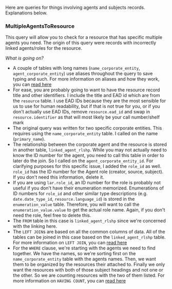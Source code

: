 Here are queries for things involving agents and subjects records. Explanations below.

### MultipleAgentsToResource

This query will allow you to check for a resource that has specific multiple agents you need. The origin of this query were records with incorrectly linked agents/roles for the resource.

_What is going on?_
* A couple of tables with long names (`name_corporate_entity`, `agent_corporate_entity`) use aliases throughout the query to save typing and such. For more information on aliases and how they work, you can [read here](https://www.w3schools.com/sql/sql_alias.asp "SQL ALIAS syntax")
* For ease, you are probably going to want to have the resource record title and other identifiers. I include the title and EAD id which are from the `resource` table. I use EAD IDs because they are the most sensible for us to use for human readability, but if that is not true for you, or if you don't actually use EAD IDs, remove `resource.ead_id` and swap in `resource.identifier` as that will most likely be your call number/shelf mark
* The original query was written for two specific corporate entities. This requires using the `name_corporate_entity` table. I called on the name (`primary_name`). 
* The relationship between the corporate agent and the resource is stored in another table, `linked_agent_rlshp`. While you may not actually need to know the ID number for the agent, you need to call this table in order to later do the join. So I called on the `agent_corporate_entity_id`. For clarifying purposes for this specific issue, I added the `role_id` as well. `role_id` has the ID number for the Agent role (creator, source, subject). If you don't need this information, delete it.
* If you are using `lar.role_id`, an ID number for the role is probably not useful if you don't have their enumeration memorized. Enumerations of ID numbers for `role_id` and other similar type descriptions (e.g. `date.date_type_id`, `resource.language_id`) is stored in the `enumeration_value` table. Therefore, you will want to call the `enumeration_value.value` to get the actual role name. Again, if you don't need the role, feel free to delete this.
* The `FROM` table in this case is `linked_agent_rlshp` since we're concerned with the linking here.
* The `LEFT JOIN`s are based on all the common columns of data. All of the tables can be joined in this case based on the `linked_agent_rlshp` table. For more information on `LEFT JOIN`, you can [read here](https://www.w3schools.com/sql/sql_join_left.asp "SQL LEFT JOIN syntax")
* For the `WHERE` clause, we're starting with the agents we need to find together. We have the names, so we're sorting first on the `name_corporate_entity` table with the agents names. Then, we want them to be organized by the resources their attached to. Finally we only want the resources with both of those subject headings and not one or the other. So we are counting resources with the two of them listed. For more information on `HAVING COUNT`, you can [read here](https://www.w3schools.com/sql/sql_having.asp "SQL HAVING syntax")

